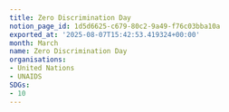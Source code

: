```yaml
---
title: Zero Discrimination Day
notion_page_id: 1d5d6625-c679-80c2-9a49-f76c03bba10a
exported_at: '2025-08-07T15:42:53.419324+00:00'
month: March
name: Zero Discrimination Day
organisations:
- United Nations
- UNAIDS
SDGs:
- 10
---
```

